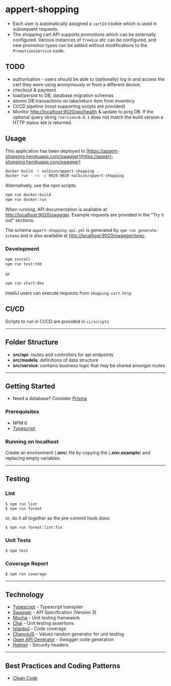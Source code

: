 # appert-shopping

- Each user is automatically assigned a `cartId` cookie which is used in subsequent requests.
- The shopping cart API supports promotions which can be externally configured.
 Various instances of `freebie` etc can be configured, and new promotion types can be added without modifications to the `PromotionsService` code.

## TODO
- authorisation - users should be able to (optionally) log in and access the cart they were using anonymously or from a different device.
- checkout & payment
- load/persist to DB, database migration schemas
- atomic DB transactions on take/return item from inventory
- CI/CD pipeline (most supporting scripts are provided)
- Monitor [http://localhost:9020/api/health](http://localhost:9020/api/health) & update to ping DB. If the optional query string `?version=0.0.1` does not match the build version a HTTP status `409` is returned.

## Usage

This application has been deployed to [https://appert-shopping.herokuapp.com/swagger](https://appert-shopping.herokuapp.com/swagger)

```bash
docker build -t nalbion/appert-shopping .
docker run --rm -p 9020:9020 nalbion/appert-shopping
```

Alternatively, use the npm scripts:

```bash
npm run docker:build
npm run docker:run
```

When running, API documentation is available at [http://localhost:9020/swagger](http://localhost:9020/swagger). Example requests are provided in the "Try it out" sections.

The schema `appert-shopping-api.yml` is generated by `npm run generate-schema` and is also available at [http://localhost:9020/swagger/spec](http://localhost:9020/swagger/spec).

### Development

```bash
npm install
npm run test:tdd
```

or

```bash
npm run start:dev
```

IntelliJ users can execute requests from `shopping-cart.http`


## CI/CD
Scripts to run in CI/CD are provided in `ci/scripts`

___
## **Folder Structure**

- **src/api**: routes and controllers for api endpoints
- **src/models**: definitions of data structure
- **src/service**: contains business logic that may be shared amongst routes

___
## **Getting Started**

- Need a database? Consider [Prisma](https://www.prisma.io/)

### Prerequisites

- NPM 6
- [Typescript](https://www.typescriptlang.org/)


### Running on localhost

Create an environment (**.env**) file by copying the (**.env.example**) and replacing empty variables.

___
## **Testing**
### Lint
    $ npm run lint
    $ npm run format

or, do it all together as the pre-commit hook does:

    $ npm run format:lint:fix

### Unit Tests
    $ npm test

### Coverage Report
    $ npm run coverage

___
## Technology
- [Typescript](https://www.typescriptlang.org) - Typescript transpiler
- [Swagger](https://swagger.io/) - API Specification (Version 3)
- [Mocha](https://github.com/mochajs/mocha) - Unit testing framework
- [Chai](https://github.com/chaijs/chai) - Unit testing assertions
- [Istanbul](https://istanbul.js.org) - Code coverage
- [ChanceJS](https://chancejs.com/) - Values random generator for unit testing
- [Open API Generator](https://github.com/OpenAPITools/openapi-generator) - Swagger code generation
- [Helmet](https://github.com/helmetjs/helmet) - Security headers

___
## Best Practices and Coding Patterns
- [Clean Code](https://gist.github.com/wojteklu/73c6914cc446146b8b533c0988cf8d29)
